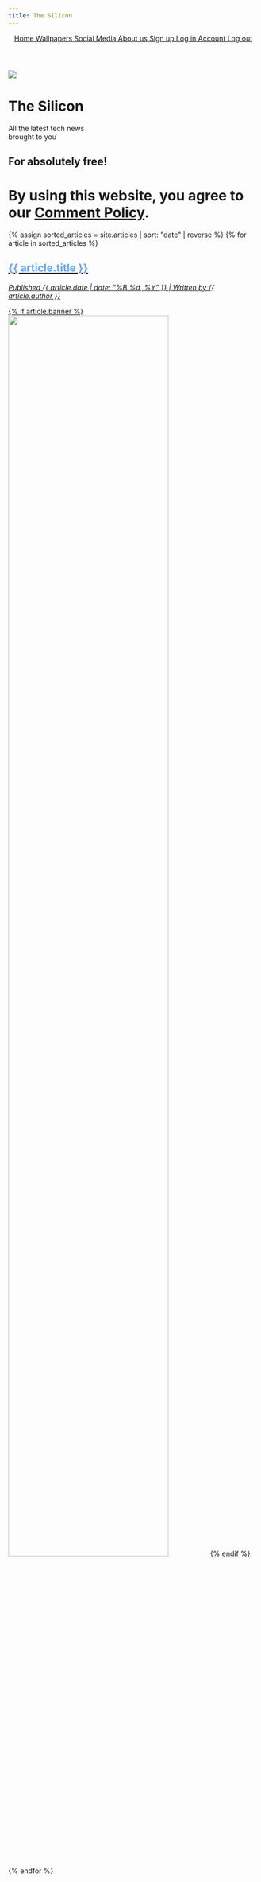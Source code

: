 ```yaml
---
title: The Silicon
---
```


<!-- Google tag (gtag.js) -->
<script async src="https://www.googletagmanager.com/gtag/js?id=G-1009V5P92C"></script>
<script>
  window.dataLayer = window.dataLayer || [];
  function gtag(){dataLayer.push(arguments);}
  gtag('js', new Date());
  gtag('config', 'G-1009V5P92C');
</script>

<script src="https://identity.netlify.com/v1/netlify-identity-widget.js"></script>

<meta charset="UTF-8">
<title>The Silicon</title>
<link rel="stylesheet" href="/styles/main.css"> 
<link rel="stylesheet" href="/styles/homescreen.css">
<link rel="stylesheet" href="/styles/articlelist.css">

<link href='https://fonts.googleapis.com/css?family=JetBrains Mono' rel='stylesheet'>
<link href="https://fonts.googleapis.com/css2?family=Kalam" rel="stylesheet">

<script src="/scripts/scrollreveal.js"></script>
<script src="https://kit.fontawesome.com/5ef0c294a5.js" crossorigin="anonymous"></script>
<script async src="https://pagead2.googlesyndication.com/pagead/js/adsbygoogle.js?client=ca-pub-1331103242570956"
    crossorigin="anonymous"></script>
<script>
    window.addEventListener('load', function() {
        window.scrollTo(0, 0);
    });
</script>

<header class="navbar">
    <a href="/" class="navbar-link">
        <i class="fas fa-home"></i>
        <span class="navbar-text">Home</span>
    </a>
    <a href="/wallpapers" class="navbar-link">
        <i class="fas fa-image"></i>
        <span class="navbar-text">Wallpapers</span>
    </a>
    <a href="https://www.youtube.com/@the-silicon" class="navbar-link">
        <i class="fab fa-youtube"></i>
        <span class="navbar-text">Social Media</span>
    </a>
    <a href="/about" class="navbar-link">
        <i class="fas fa-info-circle"></i>
        <span class="navbar-text">About us</span>
    </a>
    <a href="/signup" id="signup" class="special-navbar-link">
        <i class="fas fa-user-plus"></i>
        <span class="navbar-text">Sign up</span>
    </a>
    <a href="/login" id="login" class="special-navbar-link">
        <i class="fas fa-sign-in-alt"></i>
        <span class="navbar-text">Log in</span>
    </a>
    <a href="/account" id="account" class="special-navbar-link">
        <i class="fas fa-user"></i>
        <span class="navbar-text">Account</span>
    </a>
    <a href="/logout" id="logout" class="special-navbar-link">
        <i class="fas fa-sign-out-alt"></i>
        <span class="navbar-text">Log out</span>
    </a>
</header>

<div class="home">
    <img class="home-logo" src="/images/logo.png">
    <h1 class="home-heading">The Silicon</h1>
    <div class="home-orb1"></div>
    <div class="home-orb2"></div>
    <p class="home-subtext">All the latest tech news <br> brought to you</p>
    <h2 class="home-callout">For absolutely free!</h2>
</div>

<h1 class="articlelist-policy">By using this website, you agree to our <a href="/policies/comment-policy.pdf">Comment Policy</a>.</h1>

<div class="articlelist-container">
  {% assign sorted_articles = site.articles | sort: "date" | reverse %}
  {% for article in sorted_articles %}
    <div class="articlelist">
      <a href="{{ article.url }}">
        <h2 style="color: rgb(105,164,237)">{{ article.title }}</h2>
        <p><i>Published {{ article.date | date: "%B %d, %Y" }} | Written by {{ article.author }}</i></p>
        {% if article.banner %}
          <img src="{{ article.banner }}" width="80%">
        {% endif %}
      </a>
    </div>
  {% endfor %}
</div>

<script src="/scripts/linkeEligibility.js" type="module"></script>

<script>
  if (window.netlifyIdentity) {
    window.netlifyIdentity.on('init', user => {
      if (!user) {
        window.netlifyIdentity.on('login', () => {
          document.location.href = '/admin/';
        });
      }
    });
  }
</script>
